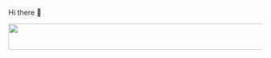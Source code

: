 Hi there 👋

<img src="https://vercel-spotify-eight.vercel.app/api/now-playing" width="540" height="52">
